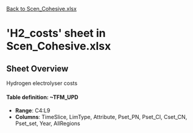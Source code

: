 [Back to Scen_Cohesive.xlsx](README.md)

# 'H2_costs' sheet in Scen_Cohesive.xlsx

## Sheet Overview

Hydrogen electrolyser costs

#### Table definition: ~TFM_UPD
- **Range**: C4:L9
- **Columns**: TimeSlice, LimType, Attribute, Pset_PN, Pset_CI, Cset_CN, Pset_set, Year, AllRegions

